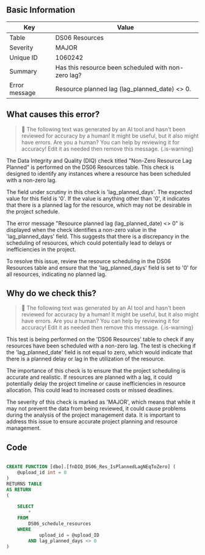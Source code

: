 ## Basic Information
| Key         | Value          |
|-------------|----------------|
| Table       | DS06 Resources |
| Severity    | MAJOR |
| Unique ID   | 1060242   |
| Summary     | Has this resource been scheduled with non-zero lag? |
| Error message | Resource planned lag (lag_planned_date) <> 0. |

## What causes this error?

> :robot: The following text was generated by an AI tool and hasn't been reviewed for accuracy by a human! It might be useful, but it also might have errors. Are you a human? You can help by reviewing it for accuracy! Edit it as needed then remove this message.
{.is-warning}

The Data Integrity and Quality (DIQ) check titled "Non-Zero Resource Lag Planned" is performed on the DS06 Resources table. This check is designed to identify any instances where a resource has been scheduled with a non-zero lag. 

The field under scrutiny in this check is 'lag_planned_days'. The expected value for this field is '0'. If the value is anything other than '0', it indicates that there is a planned lag for the resource, which may not be desirable in the project schedule. 

The error message "Resource planned lag (lag_planned_date) <> 0" is displayed when the check identifies a non-zero value in the 'lag_planned_days' field. This suggests that there is a discrepancy in the scheduling of resources, which could potentially lead to delays or inefficiencies in the project. 

To resolve this issue, review the resource scheduling in the DS06 Resources table and ensure that the 'lag_planned_days' field is set to '0' for all resources, indicating no planned lag.
## Why do we check this?

> :robot: The following text was generated by an AI tool and hasn't been reviewed for accuracy by a human! It might be useful, but it also might have errors. Are you a human? You can help by reviewing it for accuracy! Edit it as needed then remove this message.
{.is-warning}

This test is being performed on the 'DS06 Resources' table to check if any resources have been scheduled with a non-zero lag. The test is checking if the 'lag_planned_date' field is not equal to zero, which would indicate that there is a planned delay or lag in the utilization of the resource. 

The importance of this check is to ensure that the project scheduling is accurate and realistic. If resources are planned with a lag, it could potentially delay the project timeline or cause inefficiencies in resource allocation. This could lead to increased costs or missed deadlines. 

The severity of this check is marked as 'MAJOR', which means that while it may not prevent the data from being reviewed, it could cause problems during the analysis of the project management data. It is important to address this issue to ensure accurate project planning and resource management.
## Code

```sql

CREATE FUNCTION [dbo].[fnDIQ_DS06_Res_IsPlannedLagNEqToZero] (
	@upload_id int = 0
)
RETURNS TABLE
AS RETURN
(
	
	SELECT
		*
	FROM
		DS06_schedule_resources
	WHERE
			upload_id = @upload_ID
		AND lag_planned_days <> 0
)
```
